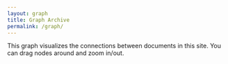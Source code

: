 ```yaml
---
layout: graph
title: Graph Archive
permalink: /graph/
---
```


This graph visualizes the connections between documents in this site. You can drag nodes around and zoom in/out.
